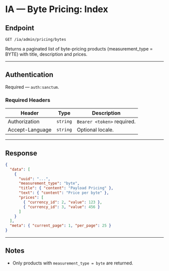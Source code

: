 # IA — Byte Pricing: Index

## Endpoint

`GET /ia/admin/pricing/bytes`

Returns a paginated list of byte-pricing products (measurement_type = BYTE) with title, description and prices.

---

## Authentication

Required — `auth:sanctum`.

### Required Headers
| Header | Type | Description |
| ------ | ---- | ----------- |
| Authorization | `string` | `Bearer <token>` required. |
| Accept-Language | `string` | Optional locale. |

---

## Response

```json
{
  "data": [
    {
      "uuid": "...",
      "measurement_type": "byte",
      "title": { "content": "Payload Pricing" },
      "text": { "content": "Price per byte" },
      "prices": [
        { "currency_id": 2, "value": 123 },
        { "currency_id": 3, "value": 456 }
      ]
    }
  ],
  "meta": { "current_page": 1, "per_page": 25 }
}
```

---

## Notes
- Only products with `measurement_type = byte` are returned.

